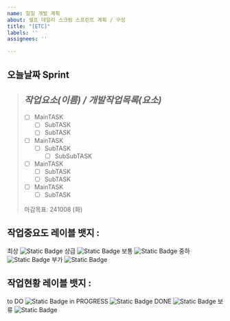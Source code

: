 ```yaml
---
name: 일일 개발 계획
about: 셀프 데일리 스크럼 스프린트 계획 / 구성
title: "[ETC]"
labels: ''
assignees: ''

---
```


## 오늘날짜 Sprint
> ## **_작업요소(이름) / 개발작업목록(요소)_**
> - [ ] MainTASK
>    - [ ]  SubTASK
>    - [ ]  SubTASK
> - [ ] MainTASK
>    - [ ]  SubTASK
>        - [ ]  SubSubTASK
> - [ ] MainTASK
>    - [ ]  SubTASK
>    - [ ]  SubTASK
> - [ ] MainTASK
>    - [ ]  SubTASK
>
> 마감목표: 241008 (화)




 

## 작업중요도 레이블 뱃지 :
 최상
![Static Badge](https://img.shields.io/badge/-%EC%B5%9C%EC%83%81-brightgreen?style=flat-square&color=%23E10000)
 상급
![Static Badge](https://img.shields.io/badge/-%EC%83%81%EA%B8%89-brightgreen?style=flat-square&color=%23E87814)
 보통
![Static Badge](https://img.shields.io/badge/-%EB%B3%B4%ED%86%B5-brightgreen?style=flat-square&color=%233C763D)
 중하
![Static Badge](https://img.shields.io/badge/-%EC%A4%91%ED%95%98-brightgreen?style=flat-square&color=%23177BCB)
 부가
![Static Badge](https://img.shields.io/badge/-%EB%B6%80%EA%B0%80-brightgreen?style=flat-square&color=%235D24C8)




 
## 작업현황 레이블 뱃지 : 
to DO
![Static Badge](https://img.shields.io/badge/-to%20DO-brightgreen?style=flat&color=%23F9FFAE)
in PROGRESS
![Static Badge](https://img.shields.io/badge/-in%20PROGRESS-brightgreen?style=flat&color=%2386FFE0)
DONE
![Static Badge](https://img.shields.io/badge/-DONE-brightgreen?style=flat&color=%2370FF00)
보류
![Static Badge](https://img.shields.io/badge/-%EB%B3%B4%EB%A5%98-brightgreen?style=flat&color=%23DDDDDD)
